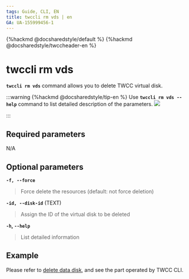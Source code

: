 ```yaml
---
tags: Guide, CLI, EN
title: twccli rm vds | en
GA: UA-155999456-1
---
```


{%hackmd @docsharedstyle/default %}
{%hackmd @docsharedstyle/twccheader-en %}

# twccli rm vds

**`twccli rm vds`** command allows you to delete TWCC virtual disk.

:::warning
{%hackmd @docsharedstyle/tip-en %}
Use **`twccli rm vds --help`** command to list detailed description of the parameters. 
![](https://cos.twcc.ai/SYS-MANUAL/uploads/upload_c2e06f90ee80b7075644c08acead1bcf.png)


:::

## Required parameters

N/A

## Optional parameters


**`-f, --force`** 
> Force delete the resources (default: not force deletion)

**`-id, --disk-id`** (TEXT)
> Assign the ID of the virtual disk to be deleted

**`-h`, `--help`**
> List detailed information

## Example

Please refer to [delete data disk](https://man.twcc.ai/@twccdocs/doc-vcs-main-en/https%3A%2F%2Fman.twcc.ai%2F%40twccdocs%2Fguide-vcs-vds-manage-disk-en#%E5%88%AA%E9%99%A4%E8%B3%87%E6%96%99%E7%A3%81%E7%A2%9F), and see the part operated by TWCC CLI.


